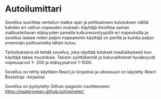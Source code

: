 # Autoilumittari

Sovellus suorittaa vertailun matka-ajan ja polttoaineen kulutuksen välillä kahden eri valitun nopeuden mukaan: käyttäjä ilmoittaa saman matkustettavan etäisyyden samalla kulkuneuvotyypillä eri nopeuksilla ja sovellus laskee miten paljon nopeammin käyttäjä on perillä ja kuinka paljon enemmän polttoainetta tähän kuluu. 

Tarkoituksena oli tehdä sovellus, joka näyttää tulokset reaaliaikaisesti kun käyttäjä tekee muutoksia. Tekstin syöttökentät ja liukuvalitsimet hyväksyvät nopeusarvot 1- 200 ja etäisyysarvot 1-1000.

Sovellus on tehty käyttäen React.js-kirjastoa ja ulkoasuun on käytetty React Bootstrap -kirjastoa.

Sovellus on pystytetty Github-pagesiin osoitteeseen: https://esatervonen.github.io/tripmeter/